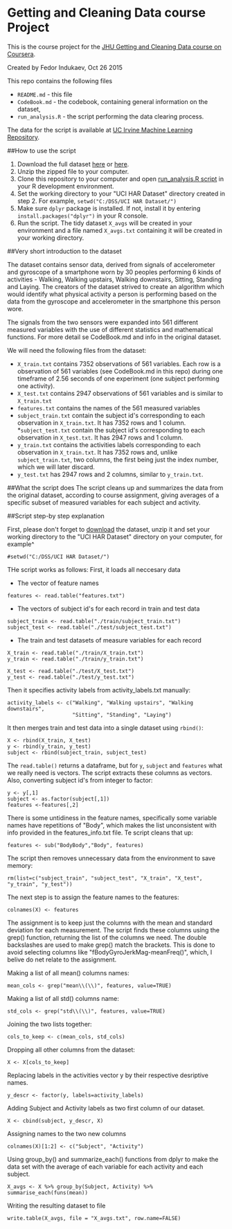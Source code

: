 # Getting and Cleaning Data course Project

This is the course project for the [JHU Getting and Cleaning Data course on Coursera](https://www.coursera.org/course/getdata).

Created by Fedor Indukaev,
Oct 26 2015

This repo contains the following files

* `README.md` - this file
* `CodeBook.md` - the codebook, containing general information on the dataset, 
* `run_analysis.R` - the script performing the data clearing process.

The data for the script is available at [UC Irvine Machine Learning Repository](http://archive.ics.uci.edu/ml/datasets/Human+Activity+Recognition+Using+Smartphones).

##How to use the script

1. Download the full dataset [here](http://archive.ics.uci.edu/ml/machine-learning-databases/00240/UCI%20HAR%20Dataset.zip) or [here](https://d396qusza40orc.cloudfront.net/getdata%2Fprojectfiles%2FUCI%20HAR%20Dataset.zip).
2. Unzip the zipped file to your computer.
3. Clone this repository to your computer and open [run_analysis.R script](https://github.com/gecko984/Getting-and-Cleaning-Data-Course-Project/blob/master/run_analysis.R)  in your R development environment.
4. Set the working directory to your "UCI HAR Dataset" directory created in step 2. For example, `setwd("C:/DSS/UCI HAR Dataset/")` 
5. Make sure `dplyr` package is installed. If not, install it by entering `install.packages("dplyr")` in your R console.
6. Run the script. The tidy dataset `X_avgs` will be created in your environment and a file named `X_avgs.txt` containing it will be created in your working directory. 


##Very short introduction to the dataset

The dataset contains sensor data, derived from signals of accelerometer and gyroscope of a smartphone worn by 30 peoples performing 6 kinds of activities - Walking, Walking upstairs, Walking downstairs, Sitting, Standing and Laying. The creators of the dataset strived to create an algorithm which would identify what physical activity a person is performing based on the data from the gyroscope and accelerometer in the smartphone this person wore. 

The signals from the two sensors were expanded into 561 different measured variables with the use of different statistics and mathematical functions. For more detail se CodeBook.md and info in the original dataset.

We will need the following files from the dataset:

* `X_train.txt` contains 7352 observations of 561 variables. Each row is a observation of 561 variables (see CodeBook.md in this repo) during one timeframe of 2.56 seconds of one experiment (one subject performing one activity).
* `X_test.txt` contains 2947 observations of 561 variables and is similar to `X_train.txt`
* `features.txt` contains the names of the 561 measured variables
* `subject_train.txt` contain the subject id's corresponding to each observation in `X_train.txt`. It has 7352 rows and 1 column.
*`subject_test.txt` contain the subject id's corresponding to each observation in `X_test.txt`. It has 2947 rows and 1 column.
* `y_train.txt`  contains the activities labels corresponding to each observation in `X_train.txt`. It has 7352 rows and, unlike `subject_train.txt`,  two columns, the first being just the index number, which we will later discard.
* `y_test.txt` has 2947 rows and 2 columns, similar to `y_train.txt`.

##What the script does
The script cleans up and summarizes the data from the original dataset, according to course assignment, giving averages of a specific subset of measured variables for each subject and activity.

##Script step-by step explanation

First, please don't forget to [download](https://d396qusza40orc.cloudfront.net/getdata%2Fprojectfiles%2FUCI%20HAR%20Dataset.zip) the dataset, unzip it and set your working directory to the "UCI HAR Dataset" directory on your computer, for example^
```
#setwd("C:/DSS/UCI HAR Dataset/") 
```
THe script works as follows:
First, it loads all neccesary data

* The vector of feature names
```
features <- read.table("features.txt")
```

* The vectors of subject id's for each record in train and test data
```
subject_train <- read.table("./train/subject_train.txt")
subject_test <- read.table("./test/subject_test.txt")
```

* The train and test datasets of measure variables for each record
```
X_train <- read.table("./train/X_train.txt")
y_train <- read.table("./train/y_train.txt")

X_test <- read.table("./test/X_test.txt")
y_test <- read.table("./test/y_test.txt")
```

Then it specifies activity labels from activity_labels.txt manually:
```
activity_labels <- c("Walking", "Walking upstairs", "Walking downstairs",
                     "Sitting", "Standing", "Laying")
```

It then merges train and test data into a single dataset using `rbind()`:
```
X <- rbind(X_train, X_test)
y <- rbind(y_train, y_test)
subject <- rbind(subject_train, subject_test)
```

The `read.table()` returns a dataframe, but for `y`, `subject` and `features` what we really need is vectors. The script extracts these columns as vectors. Also, converting subject id's from integer to factor:

```
y <- y[,1] 
subject <- as.factor(subject[,1])
features <-features[,2]
```

There is some untidiness in the feature names, specifically some variable names have repetitions of "Body", which makes the list unconsistent with info provided in the features_info.txt file. Te script cleans that up:
```
features <- sub("BodyBody","Body", features)
```

The script then removes unnecessary data from the environment to save memory:
```
rm(list=c("subject_train", "subject_test", "X_train", "X_test", "y_train", "y_test")) 
```

The next step is to assign the feature names to the features:
```
colnames(X) <- features
```

The assignment is to keep just the columns with the mean and standard deviation for each measurement. The script finds these columns using the grep() function, returning the list of the columns we need. The double backslashes are used to make grep() match the brackets. This is done to avoid selecting columns like "fBodyGyroJerkMag-meanFreq()", which, I belive do net relate to the assignment. 

Making a list of all mean() columns names:
```
mean_cols <- grep("mean\\(\\)", features, value=TRUE)
```

Making a list of all std() columns name:
```
std_cols <- grep("std\\(\\)", features, value=TRUE)
```

Joining the two lists together:
```
cols_to_keep <- c(mean_cols, std_cols)
```

Dropping all other columns from the dataset:
```
X <- X[cols_to_keep]
```

Replacing labels in the activities vector y by their respective desriptive names.
```
y_descr <- factor(y, labels=activity_labels)
```

Adding Subject and Activity labels as two first column of our dataset.
```
X <- cbind(subject, y_descr, X)
```

Assigning names to the two new columns
```
colnames(X)[1:2] <- c("Subject", "Activity")
```
Using group_by() and summarize_each() functions from dplyr to make the data set with the average of each variable for each activity and each subject.
```
X_avgs <- X %>% group_by(Subject, Activity) %>% summarise_each(funs(mean))
```

Writing the resulting dataset to file
```
write.table(X_avgs, file = "X_avgs.txt", row.name=FALSE)
```
